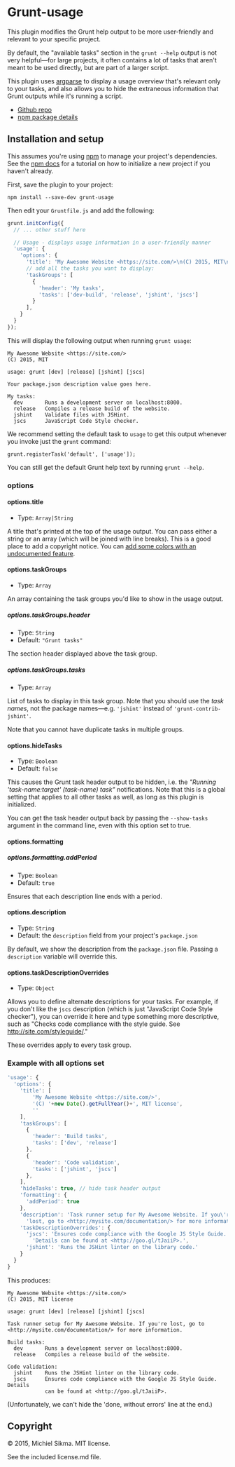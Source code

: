 Grunt-usage
===========

This plugin modifies the Grunt help output to be more user-friendly and
relevant to your specific project.

By default, the "available tasks" section in the `grunt --help` output is
not very helpful—for large projects, it often contains a lot of tasks
that aren't meant to be used directly, but are part of a larger script.

This plugin uses [argparse](https://github.com/nodeca/argparse) to display a
usage overview that's relevant only to your tasks, and also allows you to
hide the extraneous information that Grunt outputs while it's running a script.

* [Github repo](https://github.com/msikma/grunt-usage)
* [npm package details](https://www.npmjs.com/package/grunt-usage)


Installation and setup
----------------------

This assumes you're using [npm](https://www.npmjs.com/) to manage your
project's dependencies. See the [npm docs](https://docs.npmjs.com/cli/init) for
a tutorial on how to initialize a new project if you haven't already.

First, save the plugin to your project:

    npm install --save-dev grunt-usage

Then edit your `Gruntfile.js` and add the following:

```javascript
grunt.initConfig({
  // ... other stuff here

  // Usage - displays usage information in a user-friendly manner
  'usage': {
    'options': {
      'title': 'My Awesome Website <https://site.com/>\n(C) 2015, MIT\n',
      // add all the tasks you want to display:
      'taskGroups': [
        {
          'header': 'My tasks',
          'tasks': ['dev-build', 'release', 'jshint', 'jscs']
        }
      ],
    }
  }
});
```

This will display the following output when running `grunt usage`:

```
My Awesome Website <https://site.com/>
(C) 2015, MIT

usage: grunt [dev] [release] [jshint] [jscs]

Your package.json description value goes here.

My tasks:
  dev       Runs a development server on localhost:8000.
  release   Compiles a release build of the website.
  jshint    Validate files with JSHint.
  jscs      JavaScript Code Style checker.
```

We recommend setting the default task to `usage` to get this output
whenever you invoke just the `grunt` command:

    grunt.registerTask('default', ['usage']);

You can still get the default Grunt help text by running `grunt --help`.


### options

#### options.title

* Type: `Array|String`

A title that's printed at the top of the usage output. You can pass either
a string or an array (which will be joined with line breaks). This is a good
place to add a copyright notice. You can [add some colors with an
undocumented feature](http://stackoverflow.com/a/27496257/3553425).

#### options.taskGroups

* Type: `Array`

An array containing the task groups you'd like to show in the usage output.

##### options.taskGroups.header

* Type: `String`
* Default: `"Grunt tasks"`

The section header displayed above the task group.

##### options.taskGroups.tasks

* Type: `Array`

List of tasks to display in this task group. Note that you should use the
*task names*, not the package names—e.g. `'jshint'` instead of
`'grunt-contrib-jshint'`.

Note that you cannot have duplicate tasks in multiple groups.

#### options.hideTasks

* Type: `Boolean`
* Default: `false`

This causes the Grunt task header output to be hidden, i.e. the *"Running
'task-name:target' (task-name) task"* notifications. Note that this is a global
setting that applies to all other tasks as well, as long as this plugin is
initialized.

You can get the task header output back by passing the `--show-tasks` argument
in the command line, even with this option set to true.

#### options.formatting

##### options.formatting.addPeriod

* Type: `Boolean`
* Default: `true`

Ensures that each description line ends with a period.

#### options.description

* Type: `String`
* Default: the `description` field from your project's `package.json`

By default, we show the description from the `package.json` file. Passing
a `description` variable will override this.

#### options.taskDescriptionOverrides

* Type: `Object`

Allows you to define alternate descriptions for your tasks. For example,
if you don't like the `jscs` description (which is just "JavaScript Code
Style checker"), you can override it here and type something more descriptive,
such as "Checks code compliance with the style guide. See
<http://site.com/styleguide/>."

These overrides apply to every task group.

### Example with all options set

```javascript
'usage': {
  'options': {
    'title': [
        'My Awesome Website <https://site.com/>',
        '(C) '+new Date().getFullYear()+', MIT license',
        ''
    ],
    'taskGroups': [
      {
        'header': 'Build tasks',
        'tasks': ['dev', 'release']
      },
      {
        'header': 'Code validation',
        'tasks': ['jshint', 'jscs']
      },
    ],
    'hideTasks': true, // hide task header output
    'formatting': {
      'addPeriod': true
    },
    'description': 'Task runner setup for My Awesome Website. If you\'re ' +
      'lost, go to <http://mysite.com/documentation/> for more information.',
    'taskDescriptionOverrides': {
      'jscs': 'Ensures code compliance with the Google JS Style Guide. ' +
        'Details can be found at <http://goo.gl/tJaiiP>.',
      'jshint': 'Runs the JSHint linter on the library code.'
    }
  }
}
```

This produces:

```
My Awesome Website <https://site.com/>
(C) 2015, MIT license

usage: grunt [dev] [release] [jshint] [jscs]

Task runner setup for My Awesome Website. If you're lost, go to
<http://mysite.com/documentation/> for more information.

Build tasks:
  dev       Runs a development server on localhost:8000.
  release   Compiles a release build of the website.

Code validation:
  jshint    Runs the JSHint linter on the library code.
  jscs      Ensures code compliance with the Google JS Style Guide. Details
            can be found at <http://goo.gl/tJaiiP>.
```

(Unfortunately, we can't hide the 'done, without errors' line at the end.)


Copyright
---------

© 2015, Michiel Sikma. MIT license.

See the included license.md file.
